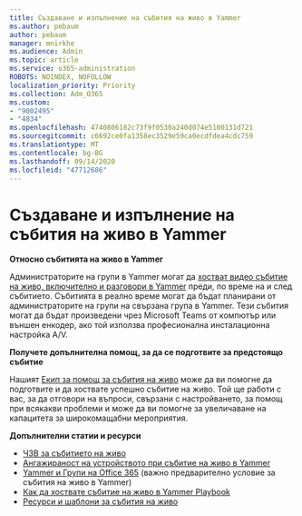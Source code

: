 ```yaml
---
title: Създаване и изпълнение на събития на живо в Yammer
ms.author: pebaum
author: pebaum
manager: mnirkhe
ms.audience: Admin
ms.topic: article
ms.service: o365-administration
ROBOTS: NOINDEX, NOFOLLOW
localization_priority: Priority
ms.collection: Adm_O365
ms.custom:
- "9002495"
- "4834"
ms.openlocfilehash: 4740806182c73f9f0530a240d074e5100131d721
ms.sourcegitcommit: c6692ce0fa1358ec3529e59ca0ecdfdea4cdc759
ms.translationtype: MT
ms.contentlocale: bg-BG
ms.lasthandoff: 09/14/2020
ms.locfileid: "47712686"
---
```

# <a name="create-and-run-live-events-in-yammer"></a>Създаване и изпълнение на събития на живо в Yammer

**Относно събитията на живо в Yammer**

Администраторите на групи в Yammer могат да [хостват видео събитие на живо, включително и разговори в Yammer](https://docs.microsoft.com/yammer/manage-yammer-groups/yammer-live-events) преди, по време на и след събитието. Събитията в реално време могат да бъдат планирани от администраторите на групи на свързана група в Yammer. Тези събития могат да бъдат произведени чрез Microsoft Teams от компютър или външен енкодер, ако той използва професионална инсталационна настройка A/V.

**Получете допълнителна помощ, за да се подготвите за предстоящо събитие**

Нашият [Екип за помощ за събития на живо](https://aka.ms/AA87gbh) може да ви помогне да подготвите и да хоствате успешно събитие на живо. Той ще работи с вас, за да отговори на въпроси, свързани с настройването, за помощ при всякакви проблеми и може да ви помогне за увеличаване на капацитета за широкомащабни мероприятия.

**Допълнителни статии и ресурси**

- [ЧЗВ за събитието на живо](https://support.office.com/article/43bbd59d-a734-4c8f-923d-6a239d137d34)
- [Ангажираност на устройството при събитие на живо в Yammer](https://support.office.com/article/drive-engagement-in-a-yammer-live-event-c0244ad8-6dcb-419c-add9-2e4a00543412?ui=en-US&rs=en-US&ad=US)
- [Yammer и Групи на Office 365](https://docs.microsoft.com/yammer/manage-yammer-groups/yammer-and-office-365-groups) (важно предварително условие за събития на живо в Yammer)
- [Как да хоствате събитие на живо в Yammer Playbook](https://aka.ms/LiveEventsinYammerplaybook)
- [Ресурси и шаблони за събития на живо](https://aka.ms/LiveEventYammerTemplates)
